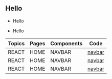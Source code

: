 ## Hello 

- Hello 
 * Hello

| Topics | Pages | Components | Code |
| -------|------|----|----|
| REACT | HOME | NAVBAR | [navbar](https://github.com/Tuwaiq-1000-JS-al-Baha/Tuwaiq-1000-JS-al-Bahah-main) |
| REACT | HOME | NAVBAR | [navbar](https://github.com/Tuwaiq-1000-JS-al-Baha/Tuwaiq-1000-JS-al-Bahah-main) |
| REACT | HOME | NAVBAR | [navbar](https://github.com/Tuwaiq-1000-JS-al-Baha/Tuwaiq-1000-JS-al-Bahah-main) |


